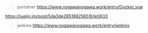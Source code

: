 >portainer
https://www.nogawanogawa.work/entry/Docker_vue

https://juejin.im/post/5da3de28518825651b1e0633

>jenkins
https://www.nogawanogawa.work/entry/jenkins
